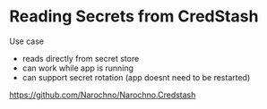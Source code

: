 # Reading Secrets from CredStash

Use case

- reads directly from secret store
- can work while app is running
- can support secret rotation (app doesnt need to be restarted)


https://github.com/Narochno/Narochno.Credstash

